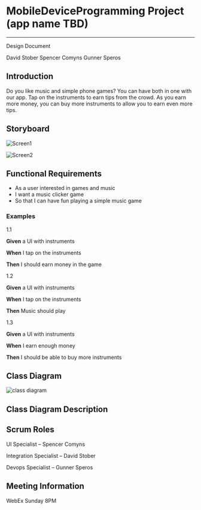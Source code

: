 # MobileDeviceProgramming Project (app name TBD)
---
Design Document

David Stober
Spencer Comyns
Gunner Speros

## Introduction

Do you like music and simple phone games? You can have both in one with our app. Tap on the instruments to earn tips from the crowd. As you earn more money, you can buy more instruments to allow you to earn even more tips.

## Storyboard
![Screen1](https://user-images.githubusercontent.com/66223223/83367070-a3f36480-a380-11ea-8dd5-46250d6d8724.PNG)

![Screen2](https://user-images.githubusercontent.com/66223223/83367076-abb30900-a380-11ea-8f75-2584ea69ef23.PNG)

## Functional Requirements
- As a user interested in games and music
-	I want a music clicker game
- So that I can have fun playing a simple music game

### Examples
1.1

**Given** a UI with instruments

**When** I tap on the instruments

**Then** I should earn money in the game

1.2

**Given** a UI with instruments

**When** I tap on the instruments 

**Then** Music should play

1.3

**Given** a UI with instruments

**When** I earn enough money 

**Then** I should be able to buy more instruments 

## Class Diagram

![class diagram](https://user-images.githubusercontent.com/66223223/83367084-b40b4400-a380-11ea-859b-513cbad70b03.png)


## Class Diagram Description


## Scrum Roles
UI Specialist – Spencer Comyns  

Integration Specialist – David Stober  

Devops Specialist – Gunner Speros  




## Meeting Information
WebEx 
Sunday
8PM

